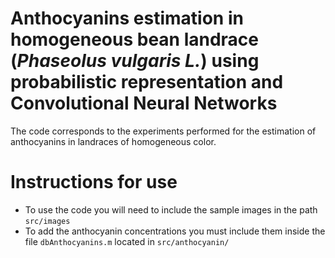 # Anthocyanins estimation in homogeneous bean landrace (*Phaseolus vulgaris L.*) using probabilistic representation and Convolutional Neural Networks 

The code corresponds to the experiments performed for the estimation of anthocyanins in landraces of homogeneous color.

# Instructions for use
- To use the code you will need to include the sample images in the path `src/images` 
- To add the anthocyanin concentrations you must include them inside the file `dbAnthocyanins.m` located in `src/anthocyanin/`
